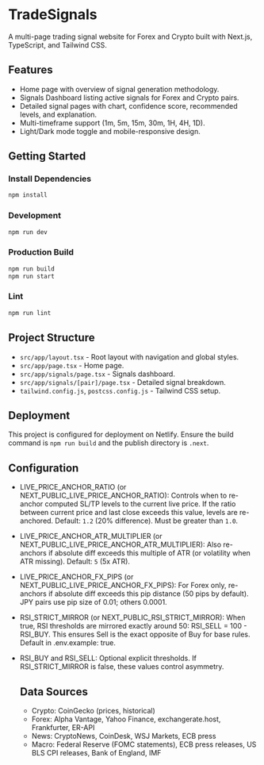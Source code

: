 # TradeSignals

A multi-page trading signal website for Forex and Crypto built with Next.js, TypeScript, and Tailwind CSS.

## Features
- Home page with overview of signal generation methodology.
- Signals Dashboard listing active signals for Forex and Crypto pairs.
- Detailed signal pages with chart, confidence score, recommended levels, and explanation.
- Multi-timeframe support (1m, 5m, 15m, 30m, 1H, 4H, 1D).
- Light/Dark mode toggle and mobile-responsive design.

## Getting Started

### Install Dependencies

```bash
npm install
```

### Development

```bash
npm run dev
```

### Production Build

```bash
npm run build
npm run start
```

### Lint

```bash
npm run lint
```

## Project Structure

- `src/app/layout.tsx` - Root layout with navigation and global styles.
- `src/app/page.tsx` - Home page.
- `src/app/signals/page.tsx` - Signals dashboard.
- `src/app/signals/[pair]/page.tsx` - Detailed signal breakdown.
- `tailwind.config.js`, `postcss.config.js` - Tailwind CSS setup.

## Deployment

This project is configured for deployment on Netlify. Ensure the build command is `npm run build` and the publish directory is `.next`.

## Configuration

- LIVE_PRICE_ANCHOR_RATIO (or NEXT_PUBLIC_LIVE_PRICE_ANCHOR_RATIO):
	Controls when to re-anchor computed SL/TP levels to the current live price.
	If the ratio between current price and last close exceeds this value, levels are re-anchored.
	Default: `1.2` (20% difference). Must be greater than `1.0`.

- LIVE_PRICE_ANCHOR_ATR_MULTIPLIER (or NEXT_PUBLIC_LIVE_PRICE_ANCHOR_ATR_MULTIPLIER):
	Also re-anchors if absolute diff exceeds this multiple of ATR (or volatility when ATR missing).
	Default: `5` (5x ATR).

- LIVE_PRICE_ANCHOR_FX_PIPS (or NEXT_PUBLIC_LIVE_PRICE_ANCHOR_FX_PIPS):
	For Forex only, re-anchors if absolute diff exceeds this pip distance (50 pips by default).
	JPY pairs use pip size of 0.01; others 0.0001.

- RSI_STRICT_MIRROR (or NEXT_PUBLIC_RSI_STRICT_MIRROR):
	When true, RSI thresholds are mirrored exactly around 50: RSI_SELL = 100 - RSI_BUY.
	This ensures Sell is the exact opposite of Buy for base rules.
	Default in .env.example: true.

- RSI_BUY and RSI_SELL:
	Optional explicit thresholds. If RSI_STRICT_MIRROR is false, these values control asymmetry.

	## Data Sources

	- Crypto: CoinGecko (prices, historical)
	- Forex: Alpha Vantage, Yahoo Finance, exchangerate.host, Frankfurter, ER-API
	- News: CryptoNews, CoinDesk, WSJ Markets, ECB press
	- Macro: Federal Reserve (FOMC statements), ECB press releases, US BLS CPI releases, Bank of England, IMF
